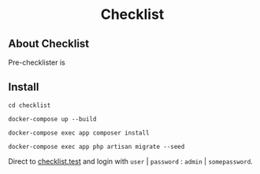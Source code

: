 # <p align="center"><b>Checklist</b></p>

## About Checklist

Pre-checklister is 

## Install
`cd checklist`

`docker-compose up --build`

`docker-compose exec app composer install`

`docker-compose exec app php artisan migrate --seed`

Direct to <a href="checklist.test">checklist.test</a> and login with `user` | `password` : `admin` | `somepassword`.

